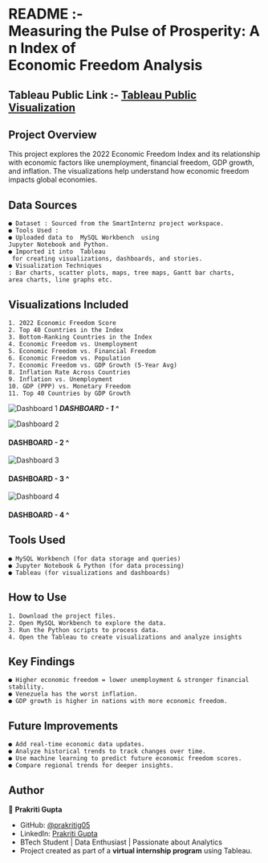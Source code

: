 # README :- Measuring the Pulse of Prosperity: An Index of Economic Freedom Analysis

## Tableau Public Link :- [Tableau Public Visualization](https://public.tableau.com/views/MeasuringthePulseofProsperityAnIndexofEconomicFreedomAnalysis_17411000011350/2022EconomicFreedomScore?:language=en-US&:sid=&:redirect=auth&:display_count=n&:origin=viz_share_link) 

## Project Overview

This project explores the 2022 Economic Freedom Index and its relationship with economic 
factors like unemployment, financial freedom, GDP growth, and inflation. The visualizations 
help understand how economic freedom impacts global economies.

## Data Sources

```
● Dataset : Sourced from the SmartInternz project workspace.
● Tools Used :
● Uploaded data to  MySQL Workbench  using  Jupyter Notebook and Python.
● Imported it into  Tableau  for creating visualizations, dashboards, and stories.
● Visualization Techniques : Bar charts, scatter plots, maps, tree maps, Gantt bar charts,
area charts, line graphs etc.
```
## Visualizations Included

```
1. 2022 Economic Freedom Score
2. Top 40 Countries in the Index
3. Bottom-Ranking Countries in the Index
4. Economic Freedom vs. Unemployment
5. Economic Freedom vs. Financial Freedom
6. Economic Freedom vs. Population
7. Economic Freedom vs. GDP Growth (5-Year Avg)
8. Inflation Rate Across Countries
9. Inflation vs. Unemployment
10. GDP (PPP) vs. Monetary Freedom
11. Top 40 Countries by GDP Growth
```

![Dashboard 1](https://github.com/user-attachments/assets/597ffd45-b58a-4a98-a893-191ec254d7bb)
**_DASHBOARD - 1 ^_**

![Dashboard 2](https://github.com/user-attachments/assets/de827dfc-edc8-4643-82fc-19ed6f5cd581)
#### DASHBOARD - 2 ^

![Dashboard 3](https://github.com/user-attachments/assets/77f86197-746c-4097-9c97-6c0b963d8b2f)
#### DASHBOARD - 3 ^

![Dashboard 4](https://github.com/user-attachments/assets/8d00404b-43c8-4320-af83-bd92c3bed557)
#### DASHBOARD - 4 ^

## Tools Used

```
● MySQL Workbench (for data storage and queries)
● Jupyter Notebook & Python (for data processing)
● Tableau (for visualizations and dashboards)
```
## How to Use

```
1. Download the project files.
2. Open MySQL Workbench to explore the data.
3. Run the Python scripts to process data.
4. Open the Tableau to create visualizations and analyze insights
```

## Key Findings

```
● Higher economic freedom = lower unemployment & stronger financial stability.
● Venezuela has the worst inflation.
● GDP growth is higher in nations with more economic freedom.
```

## Future Improvements

```
● Add real-time economic data updates.
● Analyze historical trends to track changes over time.
● Use machine learning to predict future economic freedom scores.
● Compare regional trends for deeper insights.
```

## Author 

👤 **Prakriti Gupta**  
- GitHub: [@prakritig05](https://github.com/prakritig05)  
- LinkedIn: [Prakriti Gupta](https://www.linkedin.com/in/prakriti-gupta-1147a9276/)  
- BTech Student | Data Enthusiast | Passionate about Analytics  
- Project created as part of a **virtual internship program** using Tableau.  
